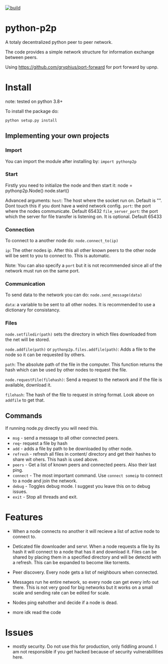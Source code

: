 [![build](https://github.com/GianisTsol/python-p2p/actions/workflows/python-package.yml/badge.svg)](https://github.com/GianisTsol/python-p2p/actions/workflows/python-package.yml)

# python-p2p

A totaly decentralized python peer to peer network.

The code provides a simple network structure for information exchange between peers.

Using https://github.com/gryphius/port-forward for port forward by upnp.

# Install
note: tested on python 3.8+

To install the package do:
```
python setup.py install
```

## Implementing your own projects

### Import
You can import the module after installing by:
`import pythonp2p`

### Start
Firstly you need to initialize the node and then start it:
  node = pythonp2p.Node()
  node.start()

Advanced arguments:
`host`: The host where the socket run on. Default is "". Dont touch this if you dont have a weird network config.
`port`: the port where the nodes communicate. Default 65432
`file_server_port`: the port which the server for file transfer is listening on. It is optional. Default 65433

### Connection
To connect to a another node do:
`node.connect_to(ip)`

`ip`: The other nodes ip. After this all other known peers to the other node will be sent to you to connect to.
This is automatic.

Note: You can also specify a `port` but it is not recommended since all of the network must run on the same port.

### Communication
To send data to the network you can do:
`node.send_message(data)`

`data`: a variable to be sent to all other nodes. It is recommended to use a dictionary for consistancy.

### Files

`node.setfiledir(path)` sets the directory in which files downloaded from the net will be stored.

`node.addfile(path)` or `pythonp2p.files.addfile(path)`: Adds a file to the node so it can be requested by others.

  `path`: The absolute path of the file in the computer.
  This function returns the hash which can be used by other nodes to request the file.

`node.requestFile(filehash)`: Send a request to the network and if the file is available, download it.

  `filehash`: The hash of the file to request in string format. Look above on `addfile` to get that.


## Commands
If running node.py directly you will need this.
- `msg` - send a message to all other connected peers.
- `req`- request a file by hash
- `add` - adds a file by path to be downloaded by other node.
- `refresh` - refresh all files in content/ directory and get their hashes to share wit ohers. This hash is used above.
- `peers` - Get a list of known peers and connected peers. Also their last ping.
- `connect` - The most important command. Use `connect someip` to connect to a node and join the network.
- `debug` - Toggles debug mode. I suggest you leave this on to debug issues.
- `exit` - Stop all threads and exit.

# Features

- When a node connects no another it will recieve a list of active node to connect to.
- Deticated file downloader and servr. When a node requests a file by its hash it will connect
to a node that has it and download it. Files can be shared by placing them in a specified directory and
will be detectd with a refresh. This can be expanded to become like torrents.
- Peer discovery. Every node gets a list of neighbours when connected.
- Messages run he entire network, so every node can get every info out there.
  This is not very good for big networks but it works on a small scale and sending
  rate can be edited for scale.

- Nodes ping eahother and decide if a node is dead.
- more idk read the code

# Issues
- mostly security. Do not use this for production, only fiddling around.
  I am not responsible if you get hacked because of security vulnerabillities here.
